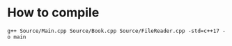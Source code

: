 # How to compile

```
g++ Source/Main.cpp Source/Book.cpp Source/FileReader.cpp -std=c++17 -o main
```